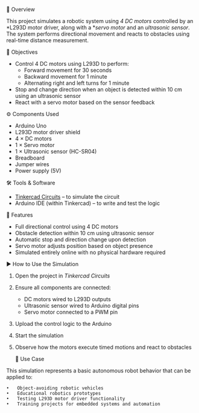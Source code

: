 🔎 Overview

This project simulates a robotic system using *4 DC motors* controlled by an *L293D motor driver, along with a **servo motor* and an *ultrasonic sensor*. The system performs directional movement and reacts to obstacles using real-time distance measurement.

🎯 Objectives

- Control 4 DC motors using L293D to perform:
  - Forward movement for 30 seconds
  - Backward movement for 1 minute
  - Alternating right and left turns for 1 minute
- Stop and change direction when an object is detected within 10 cm using an ultrasonic sensor
- React with a servo motor based on the sensor feedback
  
⚙️ Components Used

- Arduino Uno
- L293D motor driver shield
- 4 × DC motors
- 1 × Servo motor
- 1 × Ultrasonic sensor (HC-SR04)
- Breadboard
- Jumper wires
- Power supply (5V)

🛠 Tools & Software

- [Tinkercad Circuits](https://www.tinkercad.com/) – to simulate the circuit
- Arduino IDE (within Tinkercad) – to write and test the logic

🚦 Features

- Full directional control using 4 DC motors
- Obstacle detection within 10 cm using ultrasonic sensor
- Automatic stop and direction change upon detection
- Servo motor adjusts position based on object presence
- Simulated entirely online with no physical hardware required

▶️ How to Use the Simulation

1. Open the project in *Tinkercad Circuits*
2. Ensure all components are connected:
   - DC motors wired to L293D outputs
   - Ultrasonic sensor wired to Arduino digital pins
   - Servo motor connected to a PWM pin
3. Upload the control logic to the Arduino
4. Start the simulation
5. Observe how the motors execute timed motions and react to obstacles

   🧠 Use Case

This simulation represents a basic autonomous robot behavior that can be applied to:

	•	Object-avoiding robotic vehicles
	•	Educational robotics prototypes
	•	Testing L293D motor driver functionality
	•	Training projects for embedded systems and automation
